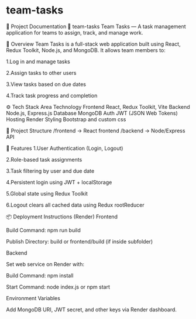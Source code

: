 # team-tasks

📝 Project Documentation 
📌 team-tasks
Team Tasks — A task management application for teams to assign, track, and manage work.

🚀 Overview
Team Tasks is a full-stack web application built using React, Redux Toolkit, Node.js, and MongoDB. It allows team members to:

1.Log in and manage tasks

2.Assign tasks to other users

3.View tasks based on due dates

4.Track task progress and completion

⚙️ Tech Stack
Area	Technology
Frontend	            React, Redux Toolkit, Vite
Backend              	Node.js, Express.js
Database            	MongoDB
Auth                	JWT (JSON Web Tokens)
Hosting             	Render
Styling	              Bootstrap and custom css

📂 Project Structure
/frontend       → React frontend
/backend        → Node/Express API

🧠 Features
1.User Authentication (Login, Logout)

2.Role-based task assignments

3.Task filtering by user and due date

4.Persistent login using JWT + localStorage

5.Global state using Redux Toolkit

6.Logout clears all cached data using Redux rootReducer

📦 Deployment Instructions (Render)
Frontend

Build Command: npm run build

Publish Directory: build or frontend/build (if inside subfolder)

Backend

Set web service on Render with:

Build Command: npm install

Start Command: node index.js or npm start

Environment Variables

Add MongoDB URI, JWT secret, and other keys via Render dashboard.

